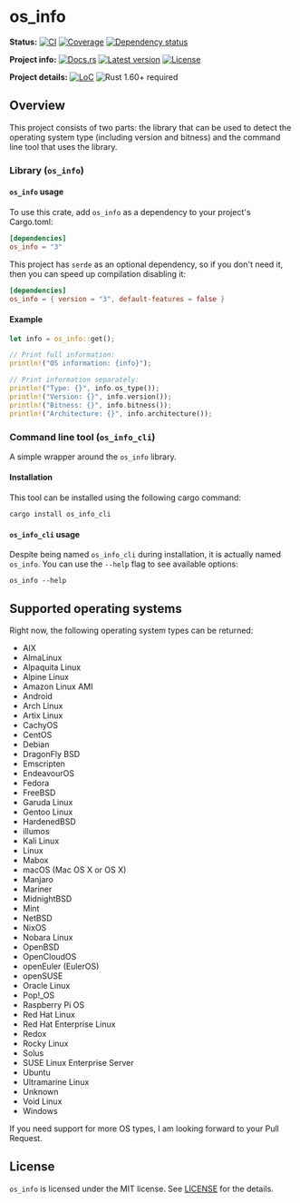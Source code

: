 # os_info

**Status:**
[![CI](https://github.com/stanislav-tkach/os_info/workflows/CI/badge.svg)](https://github.com/stanislav-tkach/os_info/actions)
[![Coverage](https://codecov.io/gh/stanislav-tkach/os_info/branch/master/graph/badge.svg)](https://codecov.io/gh/stanislav-tkach/os_info)
[![Dependency status](https://deps.rs/repo/github/stanislav-tkach/os_info/status.svg)](https://deps.rs/repo/github/stanislav-tkach/os_info)

**Project info:**
[![Docs.rs](https://docs.rs/os_info/badge.svg)](https://docs.rs/os_info)
[![Latest version](https://img.shields.io/crates/v/os_info.svg)](https://crates.io/crates/os_info)
[![License](https://img.shields.io/github/license/stanislav-tkach/os_info.svg)](https://github.com/stanislav-tkach/os_info/blob/master/LICENSE)

**Project details:**
[![LoC](https://tokei.rs/b1/github/stanislav-tkach/os_info)](https://github.com/stanislav-tkach/os_info)
![Rust 1.60+ required](https://img.shields.io/badge/rust-1.60+-blue.svg?label=Required%20Rust)

## Overview

This project consists of two parts: the library that can be used to detect the
operating system type (including version and bitness) and the command line tool
that uses the library.

### Library (`os_info`)

#### `os_info` usage

To use this crate, add `os_info` as a dependency to your project's Cargo.toml:

```toml
[dependencies]
os_info = "3"
```

This project has `serde` as an optional dependency, so if you don't need it, then
you can speed up compilation disabling it:

```toml
[dependencies]
os_info = { version = "3", default-features = false }
```

#### Example

```rust
let info = os_info::get();

// Print full information:
println!("OS information: {info}");

// Print information separately:
println!("Type: {}", info.os_type());
println!("Version: {}", info.version());
println!("Bitness: {}", info.bitness());
println!("Architecture: {}", info.architecture());
```

### Command line tool (`os_info_cli`)

A simple wrapper around the `os_info` library.

#### Installation

This tool can be installed using the following cargo command:

```console
cargo install os_info_cli
```

#### `os_info_cli` usage

Despite being named `os_info_cli` during installation, it is actually named
`os_info`. You can use the `--help` flag to see available options:

```console
os_info --help
```

## Supported operating systems

Right now, the following operating system types can be returned:

- AIX
- AlmaLinux
- Alpaquita Linux
- Alpine Linux
- Amazon Linux AMI
- Android
- Arch Linux
- Artix Linux
- CachyOS
- CentOS
- Debian
- DragonFly BSD
- Emscripten
- EndeavourOS
- Fedora
- FreeBSD
- Garuda Linux
- Gentoo Linux
- HardenedBSD
- illumos
- Kali Linux
- Linux
- Mabox
- macOS (Mac OS X or OS X)
- Manjaro
- Mariner
- MidnightBSD
- Mint
- NetBSD
- NixOS
- Nobara Linux
- OpenBSD
- OpenCloudOS
- openEuler (EulerOS)
- openSUSE
- Oracle Linux
- Pop!_OS
- Raspberry Pi OS
- Red Hat Linux
- Red Hat Enterprise Linux
- Redox
- Rocky Linux
- Solus
- SUSE Linux Enterprise Server
- Ubuntu
- Ultramarine Linux
- Unknown
- Void Linux
- Windows

If you need support for more OS types, I am looking forward to your Pull Request.

## License

`os_info` is licensed under the MIT license. See [LICENSE] for the details.

[lsb_release]: http://refspecs.linuxbase.org/LSB_2.0.1/LSB-PDA/LSB-PDA/lsbrelease.html

[LICENSE]: https://github.com/stanislav-tkach/os_info/blob/master/LICENSE
